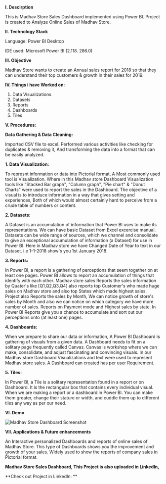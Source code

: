  **I. Descirption**

This is Madhav Store Sales Dashboard implemented using Power BI. Project is created to Analyze Online Sales of Madhav Store.


**II. Technology Stack**

Language: Power BI Desktop

IDE used: Microsoft Power BI (2.118. 286.0)


**III. Objective**

Madhav Store wants to create an Annual sales report for 2018 so that they can understand their top customers & growth in their sales for 2019.



**IV. Things i have Worked on:**

1. Data Visualizations 
2. Datasets
3. Reports 
4. Dashboards
5. Tiles

**V. Procedures:**

**Data Gathering & Data Cleaning:**

Imported CSV file to excel.
Performed various activities like checking for duplicates & removing it, And transforming the data into a format that can be easily analyzed.

**1. Data Visualization:**

To represnt information or data into Pictorial format, A Most commonly used tool is Visualization. Where in this Madhav store 
Dashboard Visualization tools like "Stacked Bar graph", "Column graph", "Pie chart" & "Donut Charts" were used to report the sales in the Dashboard.
The objective of a visual is to introduce information in a way that gives setting and experiences, Both of which would almost certainly hard to
perceive from a crude table of numbers or content. 

**2. Datasets:**

A Dataset is an accumulation of information that Power BI uses to make its representations. We can have basic Dataset from Excel excercise
manual. Datasets can be wide range of sources, which we channel and consolidate to give an exceptional accumulation of information (a Dataset)
for use in Power BI. Here in Madhav store we have Changed Date of Year to text in our Dataset. 
i.e 1-1-2018 show's you 1st January 2018.

**3. Reports:**

In Power BI, a report is a gathering of perceptions that seem together on at least one pages. Power BI allows to report an accumulation of things
that identify with each other. Madhav store sales Reports the sales information by Quater's like [Q1,Q2,Q3,Q4] also reports top Customer's
who made huge sales on Madhav store and also top States which made highest sales. Project also Reports the sales by Month, We can notice growth
of store's sales by Month and also we can notice on which category we have more number of sales. Reports on Payment mode and Highest sales by state.
In Power BI Reports give you a chance to accumulate and sort out our perceptions onto (at least one) pages.
 
 
 **4. Dashboards:**
 
 When we prepare to share our data or information, A Power BI Dashboard is gathering of visuals from a given data. A Dashboard needs to fit on a solitary page
 frequently called Canvas. Canvas is workshop where we can make, consolidate, and adjust fascinating and convincing visuals. In our Madhav store Dashboard Visualizations
 and text were used to represent Madhav store sales. A Dashboard can created has per user Requirement.
 
 **5. Tiles:**
 
 In Power BI, a Tile is a solitary representation found in a report or on Dashboard. It is the rectangular box that contains every individual
 visual. When we are making a report or a dashboard in Power BI. You can make them greater, change their stature or width, and cuddle them up to
 different tiles any way as per our need.
 
 
  **VI. Demo**
  
  
  ![Madhav Store Dashboard Screenshot](https://github.com/imgopi41/Power-BI-Projects/assets/99798157/c5cb5a62-bbb1-4b38-9335-4d6517dd236e)

 


**VII. Applications & Future enhancements**

 An Interactive personalized Dashboards and reports of online sales of Madhav Store. This type of Dashboards shows you the improvement 
 and growth of your sales. Widely used to show the reports of company sales in Pictorial format.  
 
 
 **Madhav Store Sales Dashboard, This Project is also uploaded in LinkedIn,**
   
  **Check out Project in LinkedIn: **
 
 


